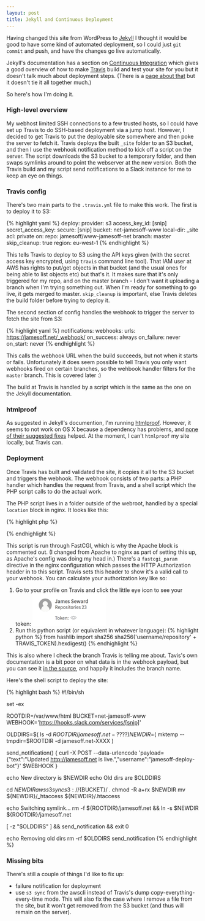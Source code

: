```yaml
---
layout: post
title: Jekyll and Continuous Deployment
---
```


Having changed this site from WordPress to [Jekyll](http://jekyllrb.com) I thought it would be good to have some kind of automated deployment, so I could just `git commit` and push, and have the changes go live automatically.

Jekyll's documentation has a section on [Continuous Integration](http://jekyllrb.com/docs/continuous-integration/) which gives a good overview of how to make [Travis](http://travis-ci) build and test your site for you but it doesn't talk much about deployment steps. (There is a [page about that](http://jekyllrb.com/docs/deployment-methods/) but it doesn't tie it all together much.)

So here's how I'm doing it.

### High-level overview

My webhost limited SSH connections to a few trusted hosts, so I could have set up Travis to do SSH-based deployment via a jump host. However, I decided to get Travis to put the deployable site somewhere and then poke the server to fetch it. Travis deploys the built `_site` folder to an S3 bucket, and then I use the webhook notification method to kick off a script on the server. The script downloads the S3 bucket to a temporary folder, and then swaps symlinks around to point the webserver at the new version. Both the Travis build and my script send notifications to a Slack instance for me to keep an eye on things.

### Travis config

There's two main parts to the `.travis.yml` file to make this work. The first is to deploy it to S3:

{% highlight yaml %}
deploy:
  provider: s3
  access_key_id: [snip]
  secret_access_key:
    secure: [snip]
  bucket: net-jamesoff-www
  local-dir: _site
  acl: private
  on:
    repo: jamesoff/www-jamesoff-net
    branch: master
  skip_cleanup: true
  region: eu-west-1
{% endhighlight %}

This tells Travis to deploy to S3 using the API keys given (with the secret access key encrypted, using `travis` command line tool). That IAM user at AWS has rights to put/get objects in that bucket (and the usual ones for being able to list objects etc) but that's it. It makes sure that it's only triggered for my repo, and on the master branch - I don't want it uploading a branch when I'm trying something out. When I'm ready for something to go live, it gets merged to master. `skip_cleanup` is important, else Travis deletes the build folder before trying to deploy it.

The second section of config handles the webhook to trigger the server to fetch the site from S3:

{% highlight yaml %}
notifications:
  webhooks:
    urls: https://jamesoff.net/_webhook/
    on_success: always
    on_failure: never
    on_start: never
{% endhighlight %}

This calls the webhook URL when the build succeeds, but not when it starts or fails. Unfortunately it does seem possible to tell Travis you only want webhooks fired on certain branches, so the wehbook handler filters for the `master` branch. This is covered later :)

The build at Travis is handled by a script which is the same as the one on the Jekyll documentation.

### htmlproof

As suggested in Jekyll's documention, I'm running [htmlproof](https://github.com/gjtorikian/html-proofer). However, it seems to not work on OS X because a dependency has problems, and [none of their suggested fixes](https://github.com/ffi/ffi/issues/461) helped. At the moment, I can't `htmlproof` my site locally, but Travis can.

### Deployment

Once Travis has built and validated the site, it copies it all to the S3 bucket and triggers the webhook. The webhook consists of two parts: a PHP handler which handles the request from Travis, and a shell script which the PHP script calls to do the actual work.

The PHP script lives in a folder outside of the webroot, handled by a special `location` block in nginx. It looks like this:

{% highlight php %}
<?php
    $auth = false;
    $auth_string = '[snip]';

/*
    $headers = apache_request_headers();
    if (!array_key_exists('Authorization', apache_request_headers())) {
        if ($headers['Authorization'] == $auth_string) {
            $auth = true;
        }
    }
*/

    if (array_key_exists('AUTHORIZATION', $_SERVER)) {
        if ($_SERVER['AUTHORIZATION'] == $auth_string) {
            $auth = true;
        }
    }

    if (!$auth) {
        die('Nope.');
    }

    if (!array_key_exists('payload', $_POST)) {
        die('Nope.');
    }

    $payload = json_decode($_POST['payload'], true);
    if ($payload === NULL) {
        die('Nope.');
    }

    if ($payload['branch'] != 'master') {
        die('Nope.');
    }

    if ($payload['status'] == 0) {
        exec("/usr/bin/sudo /usr/local/bin/update-site.sh | logger &");
        echo "OK";
    }
    else {
        echo "OK (NOP)";
    }
?>
{% endhighlight %}

This script is run through FastCGI, which is why the Apache block is commented out. (I changed from Apache to nginx as part of setting this up, as Apache's config was doing my head in.) There's a `fastcgi_param` directive in the nginx configuration which passes the HTTP Authorization header in to this script. Travis sets this header to show it's a valid call to your webhook. You can calculate your authorization key like so:

1. Go to your profile on Travis and click the little eye icon to see your token:
![travis_token](/i/travis_profile.png)
2. Run this python script (or equivalent in whatever language):
{% highlight python %}
from hashlib import sha256
sha256('username/repository' + TRAVIS_TOKEN).hexdigest()
{% endhighlight %}

This is also where I check the branch Travis is telling me about. Tavis's own documentation is a bit poor on what data is in the webhook payload, but you can see it [in the source](https://github.com/travis-ci/travis-core/blob/master/lib/travis/api/v1/webhook/build/finished.rb#L12-L43), and happily it includes the branch name.

Here's the shell script to deploy the site:

{% highlight bash %}
#!/bin/sh

set -ex

ROOTDIR=/var/www/html
BUCKET=net-jamesoff-www
WEBHOOK='https://hooks.slack.com/services/[snip]'

OLDDIRS=$( ls -d ${ROOTDIR}/jamesoff.net-???? )
NEWDIR=$( mktemp --tmpdir=$ROOTDIR -d jamesoff.net-XXXX )

send_notification() {
    curl -X POST --data-urlencode 'payload={"text":"Updated <http://jamesoff.net> is live.","username":"jamesoff-deploy-bot"}' $WEBHOOK
}

echo New directory is $NEWDIR
echo Old dirs are $OLDDIRS

cd $NEWDIR
aws s3 sync s3://${BUCKET}/ .
chmod -R a+rx $NEWDIR
mv ${NEWDIR}/_htaccess ${NEWDIR}/.htaccess

echo Switching symlink...
rm -f ${ROOTDIR}/jamesoff.net && ln -s $NEWDIR ${ROOTDIR}/jamesoff.net

[ -z "$OLDDIRS" ] && send_notification && exit 0

echo Removing old dirs
rm -rf $OLDDIRS
send_notification
{% endhighlight %}

### Missing bits

There's still a couple of things I'd like to fix up:

* failure notification for deployment
* use `s3 sync` from the awscli instead of Travis's dump copy-everything-every-time mode. This will also fix the case where I remove a file from the site, but it won't get removed from the S3 bucket (and thus will remain on the server).

